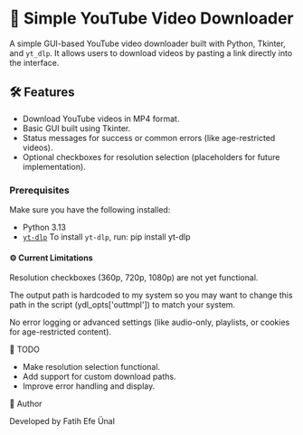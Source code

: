 # 🎥 Simple YouTube Video Downloader

A simple GUI-based YouTube video downloader built with Python, Tkinter, and `yt_dlp`. It allows users to download videos by pasting a link directly into the interface.

## 🛠 Features
- Download YouTube videos in MP4 format.
- Basic GUI built using Tkinter.
- Status messages for success or common errors (like age-restricted videos).
- Optional checkboxes for resolution selection (placeholders for future implementation).

### Prerequisites

Make sure you have the following installed:
- Python 3.13
- [`yt-dlp`](https://github.com/yt-dlp/yt-dlp)
To install `yt-dlp`, run:
pip install yt-dlp

#### ⚙️ Current Limitations

Resolution checkboxes (360p, 720p, 1080p) are not yet functional.

The output path is hardcoded to my system so you may want to change this path in the script (ydl_opts['outtmpl']) to match your system.

No error logging or advanced settings (like audio-only, playlists, or cookies for age-restricted content).

📌 TODO
- Make resolution selection functional.
- Add support for custom download paths.
- Improve error handling and display.

🤖 Author

Developed by Fatih Efe Ünal
